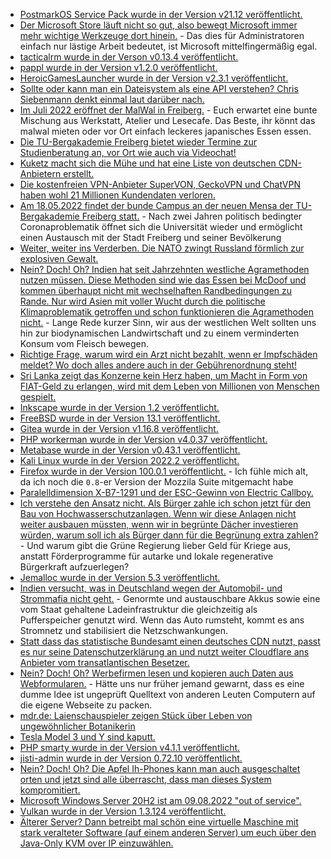 * [PostmarkOS Service Pack wurde in der Version v21.12 veröffentlicht.](https://postmarketos.org/blog/2022/05/15/v21.12.5-release/)
* [Der Microsoft Store läuft nicht so gut, also bewegt Microsoft immer mehr wichtige Werkzeuge dort hinein.](https://www.bleepingcomputer.com/news/microsoft/windows-admins-frustrated-by-quick-assist-moving-to-microsoft-store/) - Das dies für Administratoren einfach nur lästige Arbeit bedeutet, ist Microsoft mittelfingermäßig egal.
* [tacticalrm wurde in der Verson v0.13.4 veröffentlicht.](https://github.com/amidaware/tacticalrmm/releases/tag/v0.13.4)
* [pappl wurde in der Version v1.2.0 veröffentlicht.](https://github.com/michaelrsweet/pappl/releases/tag/v1.2.0)
* [HeroicGamesLauncher wurde in der Version v2.3.1 veröffentlicht.](https://github.com/Heroic-Games-Launcher/HeroicGamesLauncher/releases/tag/v2.3.1)
* [Sollte oder kann man ein Dateisystem als eine API verstehen? Chris Siebenmann denkt einmal laut darüber nach.](https://utcc.utoronto.ca/~cks/space/blog/tech/FilesystemVersusAPI)
* [Im Juli 2022 eröffnet der MalWal in Freiberg.](https://malwal.de/) - Euch erwartet eine bunte Mischung aus Werkstatt, Atelier und Lesecafe. Das Beste, ihr könnt das malwal mieten oder vor Ort einfach leckeres japanisches Essen essen.
* [Die TU-Bergakademie Freiberg bietet wieder Termine zur Studienberatung an, vor Ort wie auch via Videochat!](https://tu-freiberg.de/presse/studieren-aber-was-die-kommenden-termine-zur-studienberatung-im-ueberblick)
* [Kuketz macht sich die Mühe und hat eine Liste von deutschen CDN-Anbietern erstellt.](https://www.kuketz-blog.de/cloudflare-cdn-alternativen-aus-deutschland-europa/)
* [Die kostenfreien VPN-Anbieter SuperVON, GeckoVPN und ChatVPN haben wohl 21 Millionen Kundendaten verloren.](https://www.borncity.com/blog/2022/05/16/21-million-vpn-user-records-durchgesickert-vpn-am-ende/)
* [Am 18.05.2022 findet der bunde Campus an der neuen Mensa der TU-Bergakademie Freiberg statt.](https://tu-freiberg.de/presse/fruehlingsfest-auf-dem-campus-universitaet-laedt-ein) - Nach zwei Jahren politisch bedingter Coronaproblematik öffnet sich die Universität wieder und ermöglicht einen Austausch mit der Stadt Freiberg und seiner Bevölkerung
* [Weiter, weiter ins Verderben. Die NATO zwingt Russland förmlich zur explosiven Gewalt.](https://blog.fefe.de/?ts=9c7cdaf6)
* [Nein? Doch! Oh? Indien hat seit Jahrzehnten westliche Agramethoden nutzen müssen. Diese Methoden sind wie das Essen bei McDoof und kommen überhaupt nicht mit wechselhaften Randbedingungen zu Rande. Nur wird Asien mit voller Wucht durch die politische Klimaproblematik getroffen und schon funktionieren die Agramethoden nicht.](https://blog.fefe.de/?ts=9c7cda49) - Lange Rede kurzer Sinn, wir aus der westlichen Welt sollten uns hin zur biodynamischen Landwirtschaft und zu einem verminderten Konsum vom Fleisch bewegen.
* [Richtige Frage, warum wird ein Arzt nicht bezahlt, wenn er Impfschäden meldet? Wo doch alles andere auch in der Gebührenordnung steht!](https://weltnetz.tv/story/2659-geimpft-geschaedigt-geaechtet)
* [Sri Lanka zeigt das Konzerne kein Herz haben, um Macht in Form von FIAT-Geld zu erlangen, wird mit dem Leben von Millionen von Menschen gespielt.](https://blog.fefe.de/?ts=9c7c7ef4)
* [Inkscape wurde in der Version 1.2 veröffentlicht.](https://www.phoronix.com/scan.php?page=news_item&px=Inkscape-1.2-Released)
* [FreeBSD wurde in der Version 13.1 veröffentlicht.](https://www.phoronix.com/scan.php?page=news_item&px=FreeBSD-13.1-Released)
* [Gitea wurde in der Version v1.16.8 veröffentlicht.](https://github.com/go-gitea/gitea/releases/tag/v1.16.8)
* [PHP workerman wurde in der Version v4.0.37 veröffentlicht.](https://github.com/walkor/workerman/releases/tag/v4.0.37)
* [Metabase wurde in der Version v0.43.1 veröffentlicht.](https://github.com/metabase/metabase/releases/tag/v0.43.1)
* [Kali Linux wurde in der Version 2022.2 veröffentlicht.](https://www.bleepingcomputer.com/news/security/kali-linux-20222-released-with-10-new-tools-wsl-improvements-and-more/)
* [Firefox wurde in der Version 100.0.1 veröffentlicht.](https://www.borncity.com/blog/2022/05/16/firefox-100-0-1-freigegeben/) - Ich fühle mich alt, da ich noch die `0.8`-er Version der Mozzila Suite mitgemacht habe
* [Paralelldimension X-B7-1291 und der ESC-Gewinn von Electric Callboy.](https://www.der-postillon.com/2022/05/12-points-to-germany.html)
* [Ich verstehe den Ansatz nicht. Als Bürger zahle ich schon jetzt für den Bau von Hochwasserschutzanlagen. Wenn wir diese Anlagen nicht weiter ausbauen müssten, wenn wir in begrünte Dächer investieren würden, warum soll ich als Bürger dann für die Begrünung extra zahlen?](https://www.sonnenseite.com/de/umwelt/wert-begruenter-daecher/) - Und warum gibt die Grüne Regierung lieber Geld für Kriege aus, anstatt Förderprogramme für autarke und lokale regenerative Bürgerkraft aufzuerlegen?
* [Jemalloc wurde in der Version 5.3 veröffentlicht.](https://www.phoronix.com/scan.php?page=news_item&px=Jemalloc-5.3-Released)
* [Indien versucht, was in Deutschland wegen der Automobil- und Strommafia nicht geht.](https://www.sonnenseite.com/de/mobilitaet/wechselakkus-fuer-pkw/) - Genormte und austauschbare Akkus sowie eine vom Staat gehaltene Ladeinfrastruktur die gleichzeitig als Pufferspeicher genutzt wird. Wenn das Auto rumsteht, kommt es ans Stromnetz und stabilisiert die Netzschwankungen.
* [Statt dass das statistische Bundesamt einen deutsches CDN nutzt, passt es nur seine Datenschutzerklärung an und nutzt weiter Cloudflare ans Anbieter vom transatlantischen Besetzer.](https://www.kuketz-blog.de/zensus-2022-wie-das-statistische-bundesamt-vertrauen-verspielt/)
* [Nein? Doch! Oh? Werbefirmen lesen und kopieren auch Daten aus Webformularen.](https://blog.fefe.de/?ts=9c7d4bcf) - Hätte uns nur früher jemand gewarnt, dass es eine dumme Idee ist ungeprüft Quelltext von anderen Leuten Computern auf die eigene Webseite zu packen.
* [mdr.de: Laienschauspieler zeigen Stück über Leben von ungewöhnlicher Botanikerin](https://www.mdr.de/nachrichten/sachsen/chemnitz/freiberg/buergerbuehne-siebenlehn-theater-amalie-dietrich-100.html)
* [Tesla Model 3 und Y sind kaputt.](https://www.bleepingcomputer.com/news/security/hackers-can-steal-your-tesla-model-3-y-using-new-bluetooth-attack/)
* [PHP smarty wurde in der Version v4.1.1 veröffentlicht.](https://github.com/smarty-php/smarty/releases/tag/v4.1.1)
* [jisti-admin wurde in der Version 0.72.10 veröffentlicht.](https://github.com/H2-invent/jitsi-admin/releases/tag/0.72.10)
* [Nein? Doch! Oh? Die Apfel Ih-Phones kann man auch ausgeschaltet orten und jetzt sind alle überrascht, dass man dieses System kompromitiert.](https://www.borncity.com/blog/2022/05/18/forscher-malware-kann-auf-ausgeschalteten-iphones-laufen/)
* [Microsoft Windows Server 20H2 ist am 09.08.2022 "out of service".](https://www.bleepingcomputer.com/news/microsoft/microsoft-windows-server-20h2-reaches-end-of-service-in-august/)
* [Vulkan wurde in der Version 1.3.124 veröffentlicht.](https://www.phoronix.com/scan.php?page=news_item&px=Vulkan-1.3.214)
* [Älterer Server? Dann betreibt mal schön eine virtuelle Maschine mit stark veralteter Software (auf einem anderen Server) um euch über den Java-Only KVM over IP einzuwählen.](https://utcc.utoronto.ca/~cks/space/blog/sysadmin/SerialConsolesUnappealing)
